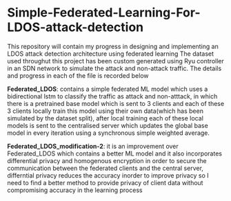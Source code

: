 # Simple-Federated-Learning-For-LDOS-attack-detection

This repository will contain my progress in designing and implementing an LDOS attack detection architecture using federated learning
The dataset used throughut this project has been custom generated using Ryu controller in an SDN network to simulate the attack and non-attack traffic.
The details and progress in each of the file is recorded below

**Federated_LDOS**:
contains a simple federated ML model which uses a bidirectional lstm to classify the traffic as attack and non-atttack, in which there is a pretrained base model which is sent to 3 clients and each of these 3 clients locally train this model using their own data(which has been simulated by the dataset split), after local training each of these local models is sent to the centralised server which updates the global base model in every iteration using a synchronous simple weighted average.


**Federated_LDOS_modification-2**:
it is an improvement over Federated_LDOS which contains a better ML model and it also incorporates differential privacy and homogenous encryption in order to secure the communication between the federated clients and the central server, differntial privacy reduces the accuracy inorder to improve privacy so I need to find a better method to provide privacy of client data without compromising accuracy in the learning process 
